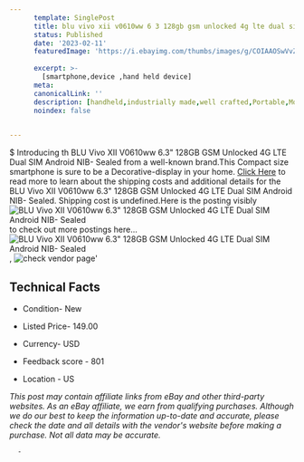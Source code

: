 ```yaml
---
      template: SinglePost
      title: blu vivo xii v0610ww 6 3 128gb gsm unlocked 4g lte dual sim android nib sealed
      status: Published
      date: '2023-02-11'
      featuredImage: 'https://i.ebayimg.com/thumbs/images/g/COIAAOSwVvZjdsjg/s-l225.jpg'
      
      excerpt: >-
        [smartphone,device ,hand held device]
      meta:
      canonicalLink: ''
      description: [handheld,industrially made,well crafted,Portable,Mobile,Compact,Convenient,Lightweight,Maneuverable,Man-portable,Miniature,Carriable,Hand-held,Light,Holdable,Transportable,Mobile device,Pocket-sized,On-the-go,Wireless,Cordless,Compact size,Convenient size, smartphone,device ,hand held device]
      noindex: false
      

---
```

$
      Introducing th BLU Vivo XII V0610ww 6.3" 128GB GSM Unlocked 4G LTE Dual SIM Android NIB- Sealed from a well-known brand.This Compact size smartphone is sure to be a Decorative-display in your home. [Click Here](https://www.ebay.com/itm/195478234351?hash=item2d836924ef%3Ag%3ACOIAAOSwVvZjdsjg&mkevt=1&mkcid=1&mkrid=711-53200-19255-0&campid=%253CePNCampaignId%253E&customid=%253CreferenceId%253E&toolid=10049) to read more to learn about the shipping costs and additional details for the BLU Vivo XII V0610ww 6.3" 128GB GSM Unlocked 4G LTE Dual SIM Android NIB- Sealed. Shipping cost is undefined.Here is the posting visibly ![BLU Vivo XII V0610ww 6.3" 128GB GSM Unlocked 4G LTE Dual SIM Android NIB- Sealed](https://i.ebayimg.com/thumbs/images/g/COIAAOSwVvZjdsjg/s-l225.jpg) to check out more postings here... ![BLU Vivo XII V0610ww 6.3" 128GB GSM Unlocked 4G LTE Dual SIM Android NIB- Sealed](https://i.ebayimg.com/images/g/COIAAOSwVvZjdsjg/s-l500.jpg), ![check vendor page](https://origin-galleryplus.ebayimg.com/ws/web/195478234351_2_0_1/225x225.jpg)'

      

 ## Technical Facts 



     
      

 - Condition- New 


      

 - Listed Price- 149.00 


      

 - Currency- USD 


      

 - Feedback score - 801 


      

 - Location - US 


      
      

 *_This post may contain affiliate links from eBay and other third-party websites. As an eBay affiliate, we earn from qualifying purchases. Although we do our best to keep the information up-to-date and accurate, please check the date and all details with the vendor's website before making a purchase. Not all data may be accurate._*




      -
